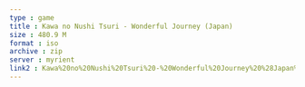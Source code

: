 ```yaml
---
type : game
title : Kawa no Nushi Tsuri - Wonderful Journey (Japan)
size : 480.9 M
format : iso
archive : zip
server : myrient
link2 : Kawa%20no%20Nushi%20Tsuri%20-%20Wonderful%20Journey%20%28Japan%29
---
```

